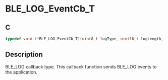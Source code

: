 # BLE_LOG_EventCb_T

## C

```c
typedef void (*BLE_LOG_EventCb_T)(uint8_t logType, uint16_t logLength, uint8_t *p_logPayload);
```

## Description

BLE_LOG callback type. This callback function sends BLE_LOG events to the application.


